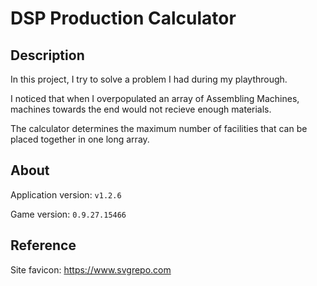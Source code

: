 # DSP Production Calculator

## Description

In this project, I try to solve a problem I had during my playthrough.

I noticed that when I overpopulated an array of Assembling Machines, machines towards the end would not recieve enough materials.

The calculator determines the maximum number of facilities that can be placed together in one long array.

## About

Application version: `v1.2.6`

Game version: `0.9.27.15466`

## Reference

Site favicon: https://www.svgrepo.com
